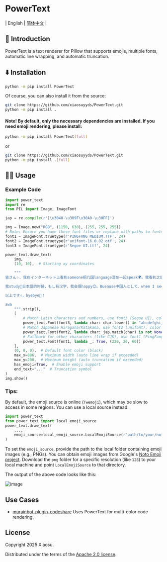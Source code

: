 # PowerText  

| English | [简体中文](https://github.com/xiaosuyyds/PowerText/blob/master/README_ZH.md) |

## 📖 Introduction  
PowerText is a text renderer for Pillow that supports emojis, multiple fonts, automatic line wrapping, and automatic truncation.  

## ⬇️ Installation  
```bash
python -m pip install PowerText
```  
Of course, you can also install it from the source:  
```bash
git clone https://github.com/xiaosuyyds/PowerText.git
python -m pip install .
```  

#### Note! By default, only the necessary dependencies are installed. If you need emoji rendering, please install:  
```bash
python -m pip install PowerText[full]
```  
or  
```bash
git clone https://github.com/xiaosuyyds/PowerText.git
python -m pip install .[full]
```  

## 🧑‍💻 Usage  
### Example Code  
```python
import power_text
import re
from PIL import Image, ImageFont

jap = re.compile(r'[\u3040-\u309F\u30A0-\u30FF]')

img = Image.new("RGB", (1150, 630), (255, 255, 255))
# Note: Ensure you have these font files or replace with paths to fonts you have
font1 = ImageFont.truetype(r'PINGFANG MEDIUM.TTF', 24)
font2 = ImageFont.truetype(r'unifont-16.0.02.otf', 24)
font3 = ImageFont.truetype(r'Segoe UI.ttf', 24)

power_text.draw_text(
    img,
    (10, 10),  # Starting xy coordinates

    """
皆さん✨、我在インターネット上看到someone把几国language混在一起speak🌍。我看到之后be like：それは我じゃないか！😂 私もtry一tryです🎉。虽然是混乱している句子ですけど、中文日本語プラスEnglish、挑戦スタート🚀！  

我study📖日本語的时候，もし有汉字，我会很happy😊。Bueause中国人として、when I see汉字，すぐに那个汉字がわかります✨。But 我hate😤外来語、什么マクドナルド🍔、スターバックス☕、グーグル🔍、ディズニーランド🏰、根本记不住カタカナhow to写、太難しい😭。  

以上です✌️，byebye👋！

awa
    """.strip(),
    [
        # Match Latin characters and numbers, use font3 (Segoe UI), color default
        power_text.Font(font3, lambda char: char.lower() in "abcdefghijklmnopqrstuvwxyz0123456789"),
        # Match Japanese Hiragana/Katakana, use font2 (unifont), color blue
        power_text.Font(font2, lambda char: jap.match(char) is not None, (22, 125, 255)),
        # Fallback for other characters (like CJK), use font1 (PingFang), color red
        power_text.Font(font1, lambda _: True, (220, 20, 60))
    ],
    (0, 0, 0),  # Default font color (black)
    max_x=886,  # Maximum width (auto line wrap if exceeded)
    max_y=200,  # Maximum height (auto truncation if exceeded)
    has_emoji=True,  # Enable emoji support
    end_text="..."  # Truncation symbol
)
img.show()
```

### Tips:  
By default, the emoji source is online (`Twemoji`), which may be slow to access in some regions. You can use a local source instead:
```python
import power_text
from power_text import local_emoji_source
power_text.draw_text(
    ...,
    emoji_source=local_emoji_source.LocalEmojiSource(r"path/to/your/noto-emoji-main/png/128") # Replace with your actual path
)
```
To set the `emoji_source`, provide the path to the local folder containing emoji images (e.g., PNGs). You can obtain emoji images from Google's [Noto Emoji project](https://github.com/googlefonts/noto-emoji/tree/main/png). Download the `png` folder for a specific resolution (like `128`) to your local machine and point `LocalEmojiSource` to that directory.

The output of the above code looks like this:  

![image](https://cdn.jsdelivr.net/gh/xiaosuyyds/PowerText@master/example.png)

## Use Cases

 - [murainbot-plugin-codeshare](https://github.com/xiaosuyyds/murainbot-plugin-codeshare/) Uses PowerText for multi-color code rendering.

## License

Copyright 2025 Xiaosu.

Distributed under the terms of the [Apache 2.0 license](https://github.com/xiaosuyyds/PowerText/blob/master/LICENSE).

